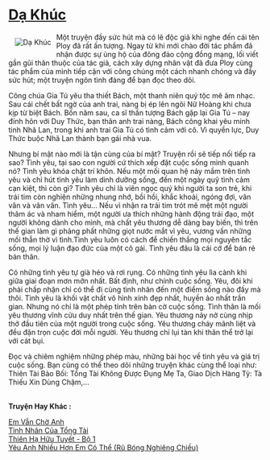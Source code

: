 <a href="https://utruyen.com/truyen/da-khuc/20410/" title="Dạ Khúc"><h1>Dạ Khúc</h1></a><div style="display:table"><img align="right" style="float: left; padding: 10px;" src="https://utruyen.com/images/story/200x260/da-khuc.jpg" alt="Dạ Khúc">Một truyện đầy sức hút mà có lẽ độc giả khi nghe đến cái tên Ploy đã rất ấn tượng. Ngay từ khi mới chào đời tác phẩm đã nhận được sự ủng hộ của đông đảo cộng đồng mạng, lối viết gần gũi thân thuộc của tác giả, cách xây dựng nhân vật đã đưa Ploy cùng tác phẩm của mình tiếp cận với công chúng một cách nhanh chóng và đầy sức hút; một truyện ngôn tình đáng để bạn đọc theo dõi.<p></p>Công chúa Gia Tú yêu tha thiết Bách, một thanh niên quý tộc mê âm nhạc. Sau cái chết bất ngờ của anh trai, nàng bị ép lên ngôi Nữ Hoàng khi chưa kịp từ biệt Bách. Bốn năm sau, ca sĩ thần tượng Bách gặp lại Gia Tú – nay đính hôn với Duy Thức, bạn thân anh trai nàng, Bách công khai yêu minh tinh Nhã Lan, trong khi anh trai Gia Tú có tình cảm với cô. Vì quyền lực, Duy Thức buộc Nhã Lan thành bạn gái nhà vua. <p></p>Nhưng bí mật nào mới là tận cùng của bí mật? Truyện rồi sẽ tiếp nối tiếp ra sao? Tình yêu, tại sao con người cứ thích xếp đặt cuộc sống mình quanh nó? Tình yêu khóa chặt trí khôn. Nếu một mối quan hệ nảy mầm trên tình yêu và chỉ hút tình yêu làm dinh dưỡng sống, đến một ngày quỹ tình cảm cạn kiệt, thì còn gì? Tình yêu chỉ là viên ngọc quý khi người ta son trẻ, khi trái tim còn nghiện những nhung nhớ, bồi hồi, khắc khoải, ngóng đợi, vân vân và vân vân. Tình yêu… Nếu vì nhận ra trái tim trót mê mệt một người thâm ác và nham hiểm, một người ưa thích những hành động trái đạo, một người không dành cho mình, mà chất yêu thương dễ dàng bay biến, thì trên thế gian làm gì phảng phất những giọt nước mắt vì yêu, vương vấn những mối thẫn thờ vì tình.Tình yêu luôn có cách để chiến thắng mọi nguyên tắc sống, mọi lý luận đạo đức của một cô gái. Tình yêu đâu là cái cớ để bán rẻ bản thân.<p></p>Có những tình yêu tự già héo và rơi rụng. Có những tình yêu lìa cành khi giữa giai đoạn mơn mởn nhất. Bất định, như chính cuộc sống. Yêu, đôi khi phải chấp nhận chỉ có thể đi cùng tình nhân đến một điểm sống nào đấy mà thôi. Tình yêu là khối vật chất vô hình xinh đẹp nhất, huyền ảo nhất trần gian. Nhưng nó chỉ là một phép tính trên bàn cờ cuộc sống. Tình thân là mối yêu thương vĩnh cửu duy nhất trên thế gian. Yêu thương nảy nở cùng nhịp thở đầu tiên của một người trong cuộc sống. Yêu thương cháy mãnh liệt và đều đặn trọn cuộc đời mỗi người. Yêu thương chỉ lụi tàn khi thân thể trở lại với cát bụi.<p></p>Đọc và chiêm nghiệm những phép màu, những bài học về tình yêu và giá trị cuộc sống. Bạn cũng có thể theo dõi những truyện khác cùng thể loại như: Thiên Tài Bảo Bối: Tổng Tài Không Được Đụng Mẹ Ta, Giao Dịch Hàng Tỷ: Tà Thiếu Xin Dùng Chậm,...</div><p><br><b>Truyện Hay Khác :</b></p><a href="https://utruyen.com/truyen/em-van-cho-anh/20348/" alt="Em Vẫn Chờ Anh">Em Vẫn Chờ Anh</a><br/><a href="https://www.flickr.com/photos/184340401@N07/48818708088/" alt="Tình Nhân Của Tổng Tài">Tình Nhân Của Tổng Tài</a><br/><a href="https://github.com/quanluxury/ngontinhhot/tree/master/truyenhay/20284/" alt="Thiên Hạ Hữu Tuyết - Bộ 1">Thiên Hạ Hữu Tuyết - Bộ 1</a><br/><a href="https://github.com/quanluxury/ngontinhhot/tree/master/truyenhay/19025/" alt="Yêu Anh Nhiều Hơn Em Có Thể (Rũ Bóng Nghiêng Chiều)">Yêu Anh Nhiều Hơn Em Có Thể (Rũ Bóng Nghiêng Chiều)</a><br/>